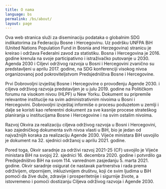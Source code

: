 ```yaml
---
title: O nama
language: bs
permalink: /bs/about/
layout: page
---
```


Ova web stranica služi za diseminaciju podataka o globalnim SDG indikatorima za Federaciju Bosne i Hercegovinu. Uz podršku UNFPA BiH (United Nations Population Fund in Bosnia and Herzegovina) stranicu je kreirao i održava Federalni zavod za statistiku. 
Bosna i Hercegovina je 2016. godine krenula na svoje participativno i istraživačko putovanje u 2030. Agenda 2030 i Ciljevi održivog razvoja u Bosni i Hercegovini zvanično su predstavljeni u aprilu 2017. godine, na SDG konferenciji visokog nivoa organizovanoj pod pokroviteljstvom Predsjedništva Bosne i Hercegovine.

Prvi Dobrovoljni izvještaj Bosne i Hercegovine o provođenju Agende 2030. i ciljeva održivog razvoja predstavljen je u julu 2019. godine na Političkom forumu na visokom nivou (HLPF) u New Yorku. Dokument su pripremile relevantne institucije na svim administrativnim nivoima u Bosni i Hercegovini. Dobrovoljni izvještaj informiše o procesu poduzetom u zemlji i dalje se koristi kao referentni dokument za sve kasnije procese strateškog planiranja u institucijama Bosne i Hercegovine i na svim ostalim nivoima.

Razvoj Okvira za realizaciju ciljeva održivog razvoja u Bosni i Hercegovini, kao zajedničkog dokumenta svih nivoa vlasti u BiH, bio je jedan od najvažnijih koraka za realizaciju Agende 2030. Vijeće ministara BiH usvojilo je dokument na 32. sjednici održanoj u aprilu 2021. godine.

Pored toga, Okvir saradnje za održivi razvoj 2021-25 (CF) usvojilo je Vijeće ministara BiH na svojoj 22. sjednici 16. decembra 2020. godine i potvrdilo ga Predsjedništvo BiH na svom 114. vanrednom zasjedanju 5. marta 2021. godine. Okvir saradnje osigurat će nastavak partnerstva i rada prema održivijem, otpornijem, inkluzivnijem društvu, koji će svim ljudima u BiH pomoći da žive duže, zdravije i prosperitetnije i sigurnije živote, a istovremeno i pomoći dostizanju Ciljeva održivog razvoja i Agende 2030.

